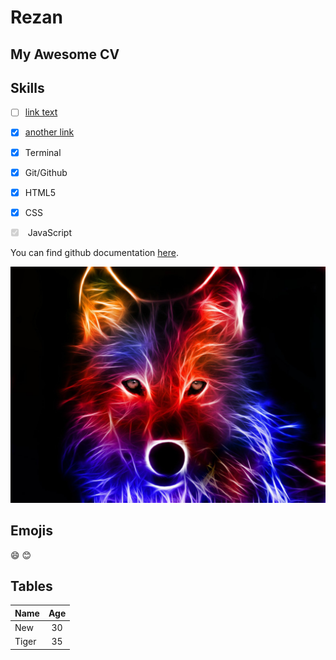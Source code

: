 # Rezan

## My Awesome CV

<h2>Skills</h2>

- [ ] [link text](http://www.google.com)
- [x] [another link](http://www.google.com)
- [x] Terminal
- [x] Git/Github
- [x] HTML5
- [x] CSS

    <input type="checkbox" checked disabled/> JavaScript

You can find github documentation [here](https://help.github.com/en).

![your image](images/wolf.jpg)

## Emojis

:smile:
:blush:

## Tables

| Name | Age   |
|-----| :---: |
| New  |  30   |
| Tiger  |  35   |
